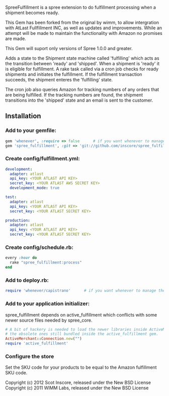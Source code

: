 SpreeFulfillment is a spree extension to do fulfillment processing when a shipment becomes ready.

This Gem has been forked from the original by wimm, to allow intergration with AtLast Fullfillment INC, as well as updates and improvements. While an attempt will be made to maintain the functionality with Amazon no promises are made.

This Gem will suport only versions of Spree 1.0.0 and greater.

Adds a state to the Shipment state machine called 'fulfilling'
which acts as the transition between 'ready' and 'shipped'.  When a shipment is
'ready' it is eligible for fulfillment.  A rake task called via a cron
job checks for ready shipments and initiates the fulfillment.  If
the fulfillment transaction succeeds, the shipment enteres the 'fulfilling' state.

The cron job also queries Amazon for tracking numbers of any orders that are being
fulfilled.  If the tracking numbers are found, the shipment transitions into
the 'shipped' state and an email is sent to the customer.


## Installation

### Add to your gemfile:

```ruby
gem 'whenever', :require => false      # if you want whenever to manage the cron job
gem 'spree_fulfillment', :git => 'git://github.com/inscore/spree_fulfillment.git'
```

### Create config/fulfillment.yml:

```yml
development:
  adapter: atlast
  api_key: <YOUR ATLAST API KEY>
  secret_key: <YOUR ATLAST AWS SECRET KEY>
  development_mode: true

test:
  adapter: atlast
  api_key: <YOUR ATLAST API KEY>
  secret_key: <YOUR ATLAST SECRET KEY>

production:
  adapter: atlast
  api_key: <YOUR ATLAST API KEY>
  secret_key: <YOUR ATLAST SECRET KEY>
```

### Create config/schedule.rb:

```ruby
every :hour do
  rake "spree_fulfillment:process"
end
```

### Add to deploy.rb:

```ruby
require 'whenever/capistrano'      # if you want whenever to manage the cron job
```

### Add to your application initializer:

spree_fulfillment depends on active_fulfillment which conflicts with some newer source
files needed by spree_core.

```ruby
# A bit of hackery is needed to load the newer libraries inside ActiveMerchant before
# the obsolete ones still bundled inside the active_fulfillment gem.
ActiveMerchant::Connection.new("")
require 'active_fulfillment'
```

### Configure the store

Set the SKU code for your products to be equal to the Amazon fulfillment SKU code.


Copyright (c) 2012 Scot Inscore, released under the New BSD License
Copyright (c) 2011 WIMM Labs, released under the New BSD License
